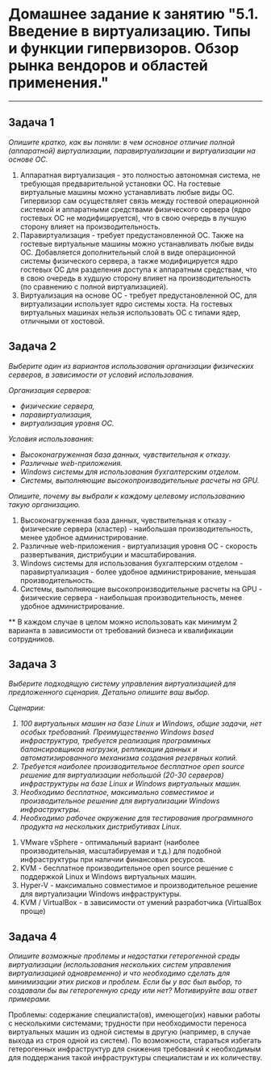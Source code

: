 
# Домашнее задание к занятию "5.1. Введение в виртуализацию. Типы и функции гипервизоров. Обзор рынка вендоров и областей применения."

---

## Задача 1

_Опишите кратко, как вы поняли: в чем основное отличие полной (аппаратной) виртуализации, паравиртуализации и виртуализации на основе ОС._  
1. Аппаратная виртуализация - это полностью автономная система, не требующая предварительной установки ОС. 
На гостевые виртуальные машины можно устанавливать любые виды ОС. Гипервизор сам осуществляет связь между гостевой операционной системой и аппаратными средствами физического сервера (ядро гостевых ОС не модифицируется), что в свою очередь в лучшую сторону влияет на производительность.
2. Паравиртуализация - требует предустановленной ОС. Также на гостевые виртуальные машины можно устанавливать любые виды ОС. Добавляется дополнительный слой в виде операционной системы физического сервера, а также модифицируется ядро гостевых ОС для разделения доступа к аппаратным средствам, что в свою очередь в худшую сторону влияет на производительность (по сравнению с полной виртуализацией).
3. Виртуализация на основе ОС - требует предустановленной ОС, для виртуализации использует ядро системы хоста. На гостевых виртуальных машинах нельзя использовать ОС с типами ядер, отличными от хостовой.

## Задача 2

<i>Выберите один из вариантов использования организации физических серверов, в зависимости от условий использования.

Организация серверов:
- физические сервера,
- паравиртуализация,
- виртуализация уровня ОС.

Условия использования:
- Высоконагруженная база данных, чувствительная к отказу.
- Различные web-приложения.
- Windows системы для использования бухгалтерским отделом.
- Системы, выполняющие высокопроизводительные расчеты на GPU.

Опишите, почему вы выбрали к каждому целевому использованию такую организацию.</i>


1. Высоконагруженная база данных, чувствительная к отказу - физические сервера (кластер) - наибольшая производительность, менее удобное администрирование.
2. Различные web-приложения - виртуализация уровня ОС - скорость развертывания, дистрибуции и масштабирования.
3. Windows системы для использования бухгалтерским отделом - паравиртуализация - более удобное администрирование, меньшая производительность.
4. Системы, выполняющие высокопроизводительные расчеты на GPU - физические сервера - наибольшая производительность, менее удобное администрирование.  

** В каждом случае в целом можно использовать как минимум 2 варианта в зависимости от требований бизнеса и квалификации сотрудников.
## Задача 3

<i>Выберите подходящую систему управления виртуализацией для предложенного сценария. Детально опишите ваш выбор.

Сценарии:

1. 100 виртуальных машин на базе Linux и Windows, общие задачи, нет особых требований. Преимущественно Windows based инфраструктура, требуется реализация программных балансировщиков нагрузки, репликации данных и автоматизированного механизма создания резервных копий.
2. Требуется наиболее производительное бесплатное open source решение для виртуализации небольшой (20-30 серверов) инфраструктуры на базе Linux и Windows виртуальных машин.
3. Необходимо бесплатное, максимально совместимое и производительное решение для виртуализации Windows инфраструктуры.
4. Необходимо рабочее окружение для тестирования программного продукта на нескольких дистрибутивах Linux.
</i>
  
  
1. VMware vSphere - оптимальный вариант (наиболее производительная, масштабируемая и т.д.) для подобной инфраструктуры при наличии финансовых ресурсов.  
2. KVM - бесплатное производительное open source решение с поддержкой Linux и Windows виртуальных машин.
3. Hyper-V - максимально совместимое и производительное решение для виртуализации Windows инфраструктуры.
4. KVM / VirtualBox - в зависимости от умений разработчика (VirtualBox проще)
## Задача 4

_Опишите возможные проблемы и недостатки гетерогенной среды виртуализации (использования нескольких систем управления виртуализацией одновременно) и что необходимо сделать для минимизации этих рисков и проблем. Если бы у вас был выбор, то создавали бы вы гетерогенную среду или нет? Мотивируйте ваш ответ примерами._

Проблемы: содержание специалиста(ов), имеющего(их) навыки работы с несколькими системами; трудности при необходимости переноса виртуальных машин из одной системы в другую (например, в случае выхода из строя одной из систем).
По возможности, стараться избегать гетерогенных инфраструктур для снижения требований к необходимым для поддержания такой инфраструктуры специалистам и их количеству. 